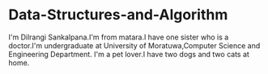 # Data-Structures-and-Algorithm
I'm Dilrangi Sankalpana.I'm from matara.I have one sister who is a doctor.I'm undergraduate at University of Moratuwa,Computer Science and Engineering Department.
I'm a pet lover.I have two dogs and two cats at home.